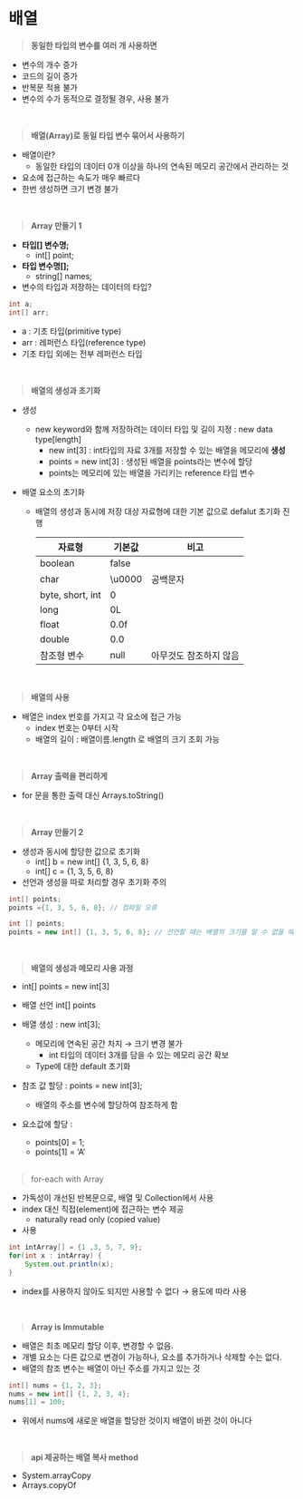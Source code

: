 # 배열

> **동일한 타입의 변수를 여러 개 사용하면**

- 변수의 개수 증가
- 코드의 길이 증가
- 반복문 적용 불가
- 변수의 수가 동적으로 결정될 경우, 사용 불가

<br>

> **배열(Array)로 동일 타입 변수 묶어서 사용하기**

- 배열이란?
  - 동일한 타입의 데이터 0개 이상을 하나의 연속된 메모리 공간에서 관리하는 것
- 요소에 접근하는 속도가 매우 빠르다
- 한번 생성하면 크기 변경 불가

<br>

> **Array 만들기 1**

- **타입[] 변수명;**
  - int[] point;
- **타입 변수명[];**
  - string[] names;
- 변수의 타입과 저장하는 데이터의 타입?

```java
int a;
int[] arr;
```

- a : 기초 타입(primitive type)
- arr : 레퍼런스 타입(reference type)
- 기초 타입 외에는 전부 레퍼런스 타입

<br>

> **배열의 생성과 초기화**

- 생성
  
  - new keyword와 함께 저장하려는 데이터 타입 및 길이 지정 : new data type[length]
    - new int[3] : int타입의 자료 3개를 저장할 수 있는 배열을 메모리에 **생성**
    - points = new int[3] : 생성된 배열을 points라는 변수에 할당
    - points는 메모리에 있는 배열을 가리키는 reference 타입 변수

- 배열 요소의 초기화
  
  - 배열의 생성과 동시에 저장 대상 자료형에 대한 기본 값으로 defalut 초기화 진행
    
    | 자료형              | 기본값    | 비고           |
    | ---------------- | ------ | ------------ |
    | boolean          | false  |              |
    | char             | \u0000 | 공백문자         |
    | byte, short, int | 0      |              |
    | long             | 0L     |              |
    | float            | 0.0f   |              |
    | double           | 0.0    |              |
    | 참조형 변수           | null   | 아무것도 참조하지 않음 |

<br>

> **배열의 사용**

- 배열은 index 번호를 가지고 각 요소에 접근 가능
  - index 번호는 0부터 시작
  - 배열의 길이 : 배열이름.length 로 배열의 크기 조회 가능

<br>

> **Array 출력을 편리하게**

- for 문을 통한 출력 대신 Arrays.toString()

<br>

> **Array 만들기 2**

- 생성과 동시에 할당한 값으로 초기화
  - int[] b = new int[] {1, 3, 5, 6, 8}
  - int[] c = {1, 3, 5, 6, 8}
- 선언과 생성을 따로 처리할 경우 초기화 주의

```java
int[] points;
points ={1, 3, 5, 6, 8}; // 컴파일 오류

int [] points;
points = new int[] {1, 3, 5, 6, 8}; // 선언할 때는 배열의 크기를 알 수 없을 때
```

<br>

> **배열의 생성과 메모리 사용 과정**

- int[] points = new int[3]
- 배열 선언 int[] points
- 배열 생성 : new int[3];
  - 메모리에 연속된 공간 차지 → 크기 변경 불가
    - int 타입의 데이터 3개를 담을 수 있는 메모리 공간 확보
  - Type에 대한 default 초기화
- 참조 값 할당 : points = new int[3];
  - 배열의 주소를 변수에 할당하여 참조하게 함
- 요소값에 할당 :
  - points[0] = 1;
  - points[1] = ‘A’
  
  <br>

> for-each with Array

- 가독성이 개선된 반복문으로, 배열 및 Collection에서 사용
- index 대신 직접(element)에 접근하는 변수 제공
  - naturally read only (copied value)
- 사용

```java
int intArray[] = {1 ,3, 5, 7, 9};
for(int x : intArray) {
    System.out.println(x);
}
```

- index를 사용하지 않아도 되지만 사용할 수 없다 → 용도에 따라 사용

<br>

> **Array is Immutable**

- 배열은 최초 메모리 할당 이후, 변경할 수 없음.
- 개별 요소는 다른 값으로 변경이 가능하나, 요소를 추가하거나 삭제할 수는 없다.
- 배열의 참조 변수는 배열이 아닌 주소를 가지고 있는 것

```java
int[] nums = {1, 2, 3};
nums = new int[] {1, 2, 3, 4};
nums[1] = 100;
```

- 위에서 nums에 새로운 배열을 할당한 것이지 배열이 바뀐 것이 아니다

<br>

> **api 제공하는 배열 복사 method**

- System.arrayCopy
- Arrays.copyOf
